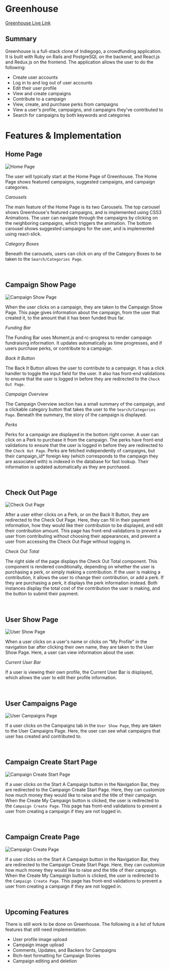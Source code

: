 # Greenhouse

[Greenhouse Live Link][heroku]

[heroku]: http://www.the-greenhouse.co/#/

## Summary

Greenhouse is a full-stack clone of Indiegogo, a crowdfunding application. It is built with Ruby on Rails and PostgreSQL on the backend, and React.js and Redux.js on the frontend. The application allows the user to do the following:
* Create user accounts
* Log in to and log out of user accounts
* Edit their user profile
* View and create campaigns
* Contribute to a campaign
* View, create, and purchase perks from campaigns
* View a user's profile, campaigns, and campaigns they've contributed to
* Search for campaigns by both keywords and categories

# Features & Implementation

## Home Page

![Home Page](/docs/images/home_page.png)

The user will typically start at the Home Page of Greenhouse. The Home Page shows featured campaigns, suggested campaigns, and campaign categories.

*Carousels*

The main feature of the Home Page is its two Carousels. The top carousel shows Greenhouse's featured campaigns, and is implemented using CSS3 Animations. The user can navigate through the campaigns by clicking on the neighboring campaigns, which triggers the animation. The bottom carousel shows suggested campaigns for the user, and is implemented using react-slick.


*Category Boxes*

Beneath the carousels, users can click on any of the Category Boxes to be taken to the `Search/Categories Page`.

<br>


## Campaign Show Page

![Campaign Show Page](/docs/images/campaign_show_2.png)

When the user clicks on a campaign, they are taken to the Campaign Show Page. This page gives information about the campaign, from the user that created it, to the amount that it has been funded thus far.

*Funding Bar*

The Funding Bar uses Moment.js and rc-progress to render campaign fundraising information. It updates automatically as time progresses, and if users purchase perks, or contribute to a campaign.

*Back It Button*

The Back It Button allows the user to contribute to a campaign. It has a click handler to toggle the input field for the user. It also has front-end validations to ensure that the user is logged in before they are redirected to the `Check Out Page`.

*Campaign Overview*

The Campaign Overview section has a small summary of the campaign, and a clickable category button that takes the user to the `Search/Categories Page`. Beneath the summary, the story of the campaign is displayed.

*Perks*

Perks for a campaign are displayed in the bottom right corner. A user can click on a Perk to purchase it from the campaign. The perks have front-end validations to ensure that the user is logged in before they are redirected to the `Check Out Page`. Perks are fetched independently of campaigns, but their campaign_id* foreign key (which corresponds to the campaign they are associated with) is indexed in the database for fast lookup. Their information is updated automatically as they are purchased.

<br>


## Check Out Page

![Check Out Page](/docs/images/check_out.png)

After a user either clicks on a Perk, or on the Back It Button, they are redirected to the Check Out Page. Here, they can fill in their payment information, how they would like their contribution to be displayed, and edit their contribution amount. This page has front-end validations to prevent a user from contributing without choosing their appearances, and prevent a user from accessing the Check Out Page without logging in.

*Check Out Total*

The right side of the page displays the Check Out Total component. This component is rendered conditionally, depending on whether the user is purchasing a perk, or simply making a contribution. If the user is making a contribution, it allows the user to change their contribution, or add a perk. If they are purchasing a perk, it displays the perk information instead. Both instances display the total cost of the contribution the user is making, and the button to submit their payment.

<br>


## User Show Page

![User Show Page](/docs/images/user_show.png)

When a user clicks on a user's name or clicks on "My Profile" in the navigation bar after clicking their own name, they are taken to the User Show Page. Here, a user can view information about the user.

*Current User Bar*

If a user is viewing their own profile, the Current User Bar is displayed, which allows the user to edit their profile information.

<br>


## User Campaigns Page

![User Campaigns Page](/docs/images/user_campaigns.png)

If a user clicks on the Campaigns tab in the `User Show Page`, they are taken to the User Campaigns Page. Here, the user can see what campaigns that user has created and contributed to.

<br>


## Campaign Create Start Page

![Campaign Create Start Page](/docs/images/campaign_create_start.png)

If a user clicks on the Start A Campaign button in the Navigation Bar, they are redirected to the Campaign Create Start Page. Here, they can customize how much money they would like to raise and the title of their campaign. When the Create My Campaign button is clicked, the user is redirected to the `Campaign Create Page`. This page has front-end validations to prevent a user from creating a campaign if they are not logged in.

<br>


## Campaign Create Page

![Campaign Create Page](/docs/images/campaign_create.png)

If a user clicks on the Start A Campaign button in the Navigation Bar, they are redirected to the Campaign Create Start Page. Here, they can customize how much money they would like to raise and the title of their campaign. When the Create My Campaign button is clicked, the user is redirected to the `Campaign Create Page`. This page has front-end validations to prevent a user from creating a campaign if they are not logged in.

<br>


## Upcoming Features

There is still work to be done on Greenhouse. The following is a list of future features that still need implementation:

* User profile image upload
* Campaign image upload
* Comments, Updates, and Backers for Campaigns
* Rich-text formatting for Campaign Stories
* Campaign editing and deletion

